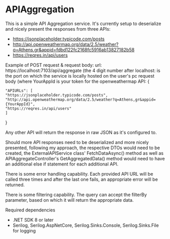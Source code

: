 # APIAggregation
This is a simple API Aggregation service. It's currently setup to deserialize and nicely present the responses from three APIs:
  - https://jsonplaceholder.typicode.com/posts
  - http://api.openweathermap.org/data/2.5/weather?q=Athens,gr&appid=fdbd122fc2168fc5916ab13827182b58
  - https://reqres.in/api/users

Example of POST request & request body:
url: https://localhost:7103/api/aggregate (the 4 digit number after localhost: is the port on which the service is locally hosted on the user's pc
request body (where YourAppId is your token for the openweathermap API: {

    "APIURLs": [
    "https://jsonplaceholder.typicode.com/posts",
    "http://api.openweathermap.org/data/2.5/weather?q=Athens,gr&appid={YourAppId}",
    "https://reqres.in/api/users"
    ]
}

Any other API will return the response in raw JSON as it's configured to.

Should more API responses need to be deserialized and more nicely presented, following my approach, the respective DTOs would need to be created, the ExternalAPIService class' FetchDataAsync() method as well as APIAggregateController's GetAggregatedData() method would need to have an additional else if statement for each additional API.

There is some error handling capability. Each provided API URL will be called three times and after the last one fails, an appropriate error will be returned.

There is some filtering capability. The query can accept the filterBy parameter, based on which it will return the appropriate data.

Required dependencies
- .NET SDK 8 or later
- Serilog, Serilog.AspNetCore, Serilog.Sinks.Console, Serilog.Sinks.File for logging
